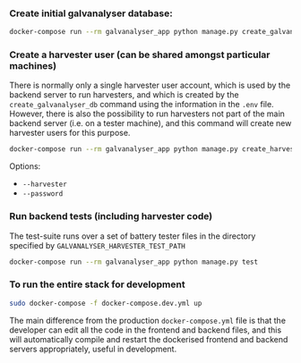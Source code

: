 ### Create initial galvanalyser database:

```bash
docker-compose run --rm galvanalyser_app python manage.py create_galvanalyser_db
```


### Create a harvester user (can be shared amongst particular machines)

There is normally only a single harvester user account, which is used by the backend 
server to run harvesters, and which is created by the `create_galvanalyser_db` command 
using the information in the `.env` file. However, there is also the possibility to run 
harvesters not part of the main backend server (i.e. on a tester machine), and this 
command will create new harvester users for this purpose.

```bash
docker-compose run --rm galvanalyser_app python manage.py create_harvester
```

Options:
- `--harvester`
- `--password`


### Run backend tests (including harvester code)

The test-suite runs over a set of battery tester files in the directory specified by 
`GALVANALYSER_HARVESTER_TEST_PATH`

```bash
docker-compose run --rm galvanalyser_app python manage.py test
```


### To run the entire stack for development

```bash
sudo docker-compose -f docker-compose.dev.yml up 
```

The main difference from the production `docker-compose.yml` file is that the developer 
can edit all the code in the frontend and backend files, and this will automatically 
compile and restart the dockerised frontend and backend servers appropriately, useful in 
development.
